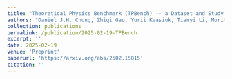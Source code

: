 ```yaml
---
title: "Theoretical Physics Benchmark (TPBench) -- a Dataset and Study of AI Reasoning Capabilities in Theoretical Physics"
authors: "Daniel J.H. Chung, Zhiqi Gao, Yurii Kvasiuk, Tianyi Li, Moritz Münchmeyer, Maja Rudolph, Frederic Sala, Sai Chaitanya Tadepalli"
collection: publications
permalink: /publication/2025-02-19-TPBench
excerpt: ''
date: 2025-02-19
venue: 'Preprint'
paperurl: 'https://arxiv.org/abs/2502.15815'
citation: ''
---
```


